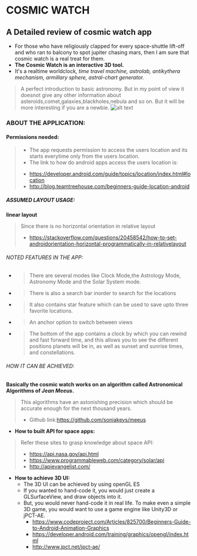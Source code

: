 # COSMIC WATCH
## A Detailed review of cosmic watch app
* For those who have religiously clapped for every space-shuttle lift-off and who ran to balcony to spot jupiter chasing mars, then
I am sure that cosmic watch is a real treat for them.
* **The Cosmic Watch is an interactive 3D tool.**
* It's a realtime worldclock, *time travel machine, astrolab, antikythera mechanism, 
armillary sphere, astral-chart generator.*
> A perfect introduction to basic astronomy. 
> But in my point of view it doesnot give any other information about asteroids,comet,galaxies,blackholes,nebula and so on.
> But it will be more interesting if you are a newbie.
![alt text](http://cosmic-watch.com/wp-content/uploads/2015/05/cosmic_watch_tutorial_11-960x600.jpg)

### ABOUT THE APPLICATION:
#### Permissions needed:
> * The app requests permission to access the users location and its starts everytime only from the users location.
> * The link to how do android apps access the users location is:
  > - https://developer.android.com/guide/topics/location/index.html#location
  > - http://blog.teamtreehouse.com/beginners-guide-location-android

##### ASSUMED LAYOUT USAGE:
**linear layout**
>Since there is no horizontal orientation in relative layout
 > - https://stackoverflow.com/questions/20458542/how-to-set-androidorientation-horizontal-programmatically-in-relativelayout

###### NOTED FEATURES IN THE APP:
* >There are several modes like Clock Mode,the Astrology Mode, Astronomy Mode and the Solar System mode.
* >There is also a search bar inorder to search for the locations
* >It also contains star feature which can be used to save upto three favorite locations.
* >An anchor option to switch between views
* >The bottom of the app contains a clock by which you can rewind and fast forward time, and this allows you to see the different          positions planets will be in, as well as sunset and sunrise times, and constellations.

###### HOW IT CAN BE ACHIEVED:
**Basically the cosmic watch works on an algorithm called Astronomical Algorithms of *Jean Meeus*.**
 >This algorithms have an astonishing precision which should be accurate enough for the next thousand years.
   > - Github link:https://github.com/soniakeys/meeus
* **How to built API for space apps:**
>Refer these sites to grasp knowledge about space API:
 > - https://api.nasa.gov/api.html
 > - https://www.programmableweb.com/category/solar/api
 > - http://apievangelist.com/
* **How to achieve 3D UI:**
  * The 3D UI can be achieved by using openGL ES
  * If you wanted to hand-code it, you would just create a GLSurfaceView, and draw objects into it.
  * But, you would never hand-code it in real life. To make even a simple 3D game, you would want to use a game engine like Unity3D or       jPCT-AE.
    - https://www.codeproject.com/Articles/825700/Beginners-Guide-to-Android-Animation-Graphics
    - https://developer.android.com/training/graphics/opengl/index.html
    - http://www.jpct.net/jpct-ae/





